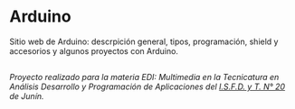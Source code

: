 # Arduino
Sitio web de Arduino: descrpición general, tipos, programación, shield y accesorios y algunos proyectos con Arduino. 

## 
*Proyecto realizado para la materia EDI: Multimedia en la Tecnicatura en Análisis Desarrollo y Programación de Aplicaciones del [I.S.F.D. y T. N° 20](http://www.instituto20.com.ar/) de Junín.*
